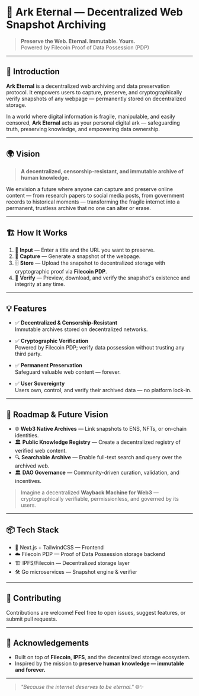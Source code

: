 # 🌊 Ark Eternal — Decentralized Web Snapshot Archiving

> **Preserve the Web. Eternal. Immutable. Yours.**  
> Powered by Filecoin Proof of Data Possession (PDP)

---

## 🚀 Introduction

**Ark Eternal** is a decentralized web archiving and data preservation protocol. It empowers users to capture, preserve, and cryptographically verify snapshots of any webpage — permanently stored on decentralized storage.

In a world where digital information is fragile, manipulable, and easily censored, **Ark Eternal** acts as your personal digital ark — safeguarding truth, preserving knowledge, and empowering data ownership.

---

## 🌍 Vision

> **A decentralized, censorship-resistant, and immutable archive of human knowledge.**  

We envision a future where anyone can capture and preserve online content — from research papers to social media posts, from government records to historical moments — transforming the fragile internet into a permanent, trustless archive that no one can alter or erase.

---

## 🏗️ How It Works

1. 🔗 **Input** — Enter a title and the URL you want to preserve.
2. 📸 **Capture** — Generate a snapshot of the webpage.
3. 🗄️ **Store** — Upload the snapshot to decentralized storage with cryptographic proof via **Filecoin PDP**.
4. 🔐 **Verify** — Preview, download, and verify the snapshot's existence and integrity at any time.

---

## 💡 Features

- ✅ **Decentralized & Censorship-Resistant**  
  Immutable archives stored on decentralized networks.

- ✅ **Cryptographic Verification**  
  Powered by Filecoin PDP; verify data possession without trusting any third party.

- ✅ **Permanent Preservation**  
  Safeguard valuable web content — forever.

- ✅ **User Sovereignty**  
  Users own, control, and verify their archived data — no platform lock-in.

---

## 🔭 Roadmap & Future Vision

- 🌐 **Web3 Native Archives** — Link snapshots to ENS, NFTs, or on-chain identities.
- 🏛️ **Public Knowledge Registry** — Create a decentralized registry of verified web content.
- 🔍 **Searchable Archive** — Enable full-text search and query over the archived web.
- 🏛️ **DAO Governance** — Community-driven curation, validation, and incentives.

> Imagine a decentralized **Wayback Machine for Web3** — cryptographically verifiable, permissionless, and governed by its users.

---

## 📦 Tech Stack

- 🚀 Next.js + TailwindCSS — Frontend
- ☁️ Filecoin PDP — Proof of Data Possession storage backend
- 🏗️ IPFS/Filecoin — Decentralized storage layer
- 🛠️ Go microservices — Snapshot engine & verifier

---

## 🤝 Contributing

Contributions are welcome! Feel free to open issues, suggest features, or submit pull requests.

---

## 🌌 Acknowledgements

- Built on top of **Filecoin**, **IPFS**, and the decentralized storage ecosystem.
- Inspired by the mission to **preserve human knowledge — immutable and forever.**

---

> _"Because the internet deserves to be eternal."_ 🌐✨
